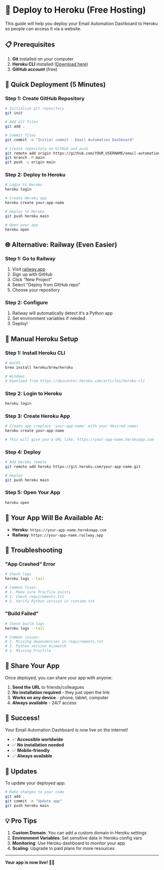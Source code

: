# 🚀 Deploy to Heroku (Free Hosting)

This guide will help you deploy your Email Automation Dashboard to Heroku so people can access it via a website.

## 📋 Prerequisites

1. **Git** installed on your computer
2. **Heroku CLI** installed ([Download here](https://devcenter.heroku.com/articles/heroku-cli))
3. **GitHub account** (free)

## 🚀 Quick Deployment (5 Minutes)

### Step 1: Create GitHub Repository
```bash
# Initialize git repository
git init

# Add all files
git add .

# Commit files
git commit -m "Initial commit - Email Automation Dashboard"

# Create repository on GitHub and push
git remote add origin https://github.com/YOUR_USERNAME/email-automation.git
git branch -M main
git push -u origin main
```

### Step 2: Deploy to Heroku
```bash
# Login to Heroku
heroku login

# Create Heroku app
heroku create your-app-name

# Deploy to Heroku
git push heroku main

# Open your app
heroku open
```

## 🌐 Alternative: Railway (Even Easier)

### Step 1: Go to Railway
1. Visit [railway.app](https://railway.app)
2. Sign up with GitHub
3. Click "New Project"
4. Select "Deploy from GitHub repo"
5. Choose your repository

### Step 2: Configure
1. Railway will automatically detect it's a Python app
2. Set environment variables if needed
3. Deploy!

## 🔧 Manual Heroku Setup

### Step 1: Install Heroku CLI
```bash
# macOS
brew install heroku/brew/heroku

# Windows
# Download from https://devcenter.heroku.com/articles/heroku-cli
```

### Step 2: Login to Heroku
```bash
heroku login
```

### Step 3: Create Heroku App
```bash
# Create app (replace 'your-app-name' with your desired name)
heroku create your-app-name

# This will give you a URL like: https://your-app-name.herokuapp.com
```

### Step 4: Deploy
```bash
# Add Heroku remote
git remote add heroku https://git.heroku.com/your-app-name.git

# Deploy
git push heroku main
```

### Step 5: Open Your App
```bash
heroku open
```

## 🎯 Your App Will Be Available At:
- **Heroku**: `https://your-app-name.herokuapp.com`
- **Railway**: `https://your-app-name.railway.app`

## 🔧 Troubleshooting

### "App Crashed" Error
```bash
# Check logs
heroku logs --tail

# Common fixes:
# 1. Make sure Procfile exists
# 2. Check requirements.txt
# 3. Verify Python version in runtime.txt
```

### "Build Failed"
```bash
# Check build logs
heroku logs --tail

# Common issues:
# 1. Missing dependencies in requirements.txt
# 2. Python version mismatch
# 3. Missing Procfile
```

## 📱 Share Your App

Once deployed, you can share your app with anyone:

1. **Send the URL** to friends/colleagues
2. **No installation required** - they just open the link
3. **Works on any device** - phone, tablet, computer
4. **Always available** - 24/7 access

## 🎉 Success!

Your Email Automation Dashboard is now live on the internet! 

- ✅ **Accessible worldwide**
- ✅ **No installation needed**
- ✅ **Mobile-friendly**
- ✅ **Always available**

## 🔄 Updates

To update your deployed app:
```bash
# Make changes to your code
git add .
git commit -m "Update app"
git push heroku main
```

## 💡 Pro Tips

1. **Custom Domain**: You can add a custom domain in Heroku settings
2. **Environment Variables**: Set sensitive data in Heroku config vars
3. **Monitoring**: Use Heroku dashboard to monitor your app
4. **Scaling**: Upgrade to paid plans for more resources

---

**Your app is now live! 🚀📧**
